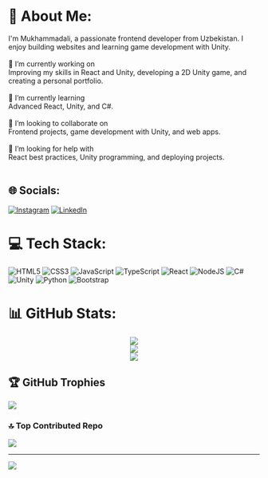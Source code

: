# 💫 About Me:
I'm Mukhammadali, a passionate frontend developer from Uzbekistan. I enjoy building websites and learning game development with Unity.<br><br>🔭 I’m currently working on<br>Improving my skills in React and Unity, developing a 2D Unity game, and creating a personal portfolio.<br><br>🌱 I’m currently learning<br>Advanced React, Unity, and C#.<br><br>👯 I’m looking to collaborate on<br>Frontend projects, game development with Unity, and web apps.<br><br>🤝 I’m looking for help with<br>React best practices, Unity programming, and deploying projects.<br><br>

## 🌐 Socials:
[![Instagram](https://img.shields.io/badge/Instagram-%23E4405F.svg?logo=Instagram&logoColor=white)](https://www.instagram.com/marco._programmer/) 
[![LinkedIn](https://img.shields.io/badge/LinkedIn-%230077B5.svg?logo=linkedin&logoColor=white)](https://www.linkedin.com/in/muxammadali-ismoilov-ab814b358/) 

# 💻 Tech Stack:
![HTML5](https://img.shields.io/badge/html5-%23E34F26.svg?style=for-the-badge&logo=html5&logoColor=white) 
![CSS3](https://img.shields.io/badge/css3-%231572B6.svg?style=for-the-badge&logo=css3&logoColor=white) 
![JavaScript](https://img.shields.io/badge/javascript-%23323330.svg?style=for-the-badge&logo=javascript&logoColor=%23F7DF1E) 
![TypeScript](https://img.shields.io/badge/typescript-%23007ACC.svg?style=for-the-badge&logo=typescript&logoColor=white) 
![React](https://img.shields.io/badge/react-%2320232a.svg?style=for-the-badge&logo=react&logoColor=%2361DAFB) 
![NodeJS](https://img.shields.io/badge/node.js-6DA55F?style=for-the-badge&logo=node.js&logoColor=white) 
![C#](https://img.shields.io/badge/c%23-%23239120.svg?style=for-the-badge&logo=csharp&logoColor=white) 
![Unity](https://img.shields.io/badge/unity-%23000000.svg?style=for-the-badge&logo=unity&logoColor=white) 
![Python](https://img.shields.io/badge/python-3670A0?style=for-the-badge&logo=python&logoColor=ffdd54) 
![Bootstrap](https://img.shields.io/badge/bootstrap-%238511FA.svg?style=for-the-badge&logo=bootstrap&logoColor=white)

# 📊 GitHub Stats:
<p align="center">
  <img src="https://github-readme-stats.vercel.app/api?username=Marco-developer-cyber&theme=dark&hide_border=false&include_all_commits=false&count_private=false" /><br/>
  <img src="https://nirzak-streak-stats.vercel.app/?user=Marco-developer-cyber&theme=dark&hide_border=false" /><br/>
  <img src="https://github-readme-stats.vercel.app/api/top-langs/?username=Marco-developer-cyber&theme=dark&hide_border=false&include_all_commits=false&count_private=false&layout=compact" />
</p>

## 🏆 GitHub Trophies
![](https://github-profile-trophy.vercel.app/?username=Marco-developer-cyber&theme=default_repocard&no-frame=false&no-bg=true&margin-w=4)

### 🔝 Top Contributed Repo
![](https://github-contributor-stats.vercel.app/api?username=Marco-developer-cyber&limit=5&theme=dark&combine_all_yearly_contributions=true)

---
[![](https://visitcount.itsvg.in/api?id=Marco-developer-cyber&icon=1&color=0)](https://visitcount.itsvg.in)

<!-- Proudly created with GPRM ( https://gprm.itsvg.in ) -->
